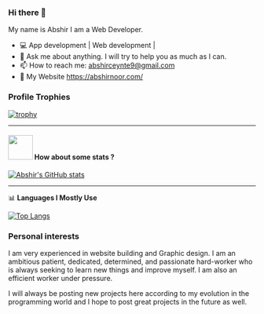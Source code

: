 ### Hi there 👋

<!--
**Abshirnoor/abshirnoor** is a ✨ _special_ ✨ repository because its `README.md` (this file) appears on your GitHub profile.

Here are some ideas to get you started:

- 🔭 I’m currently working on ...
- 🌱 I’m currently learning ...
- 👯 I’m looking to collaborate on ...
- 🤔 I’m looking for help with ...
- 💬 Ask me about ...
- 📫 How to reach me: ...
- 😄 Pronouns: ...
- ⚡ Fun fact: ...
-->

My name is Abshir 
I am a Web Developer.

- 💻 App development | Web development |
- 💬 Ask me about anything. I will try to help you as much as I can.
- 📫 How to reach me: abshirceynte9@gmail.com
- 👑 My Website https://abshirnoor.com/


### Profile Trophies

[![trophy](https://github-profile-trophy.vercel.app/?username=abshirnoor)](https://github.com/ryo-ma/github-profile-trophy)

----

#### <img src="https://media.giphy.com/media/VgCDAzcKvsR6OM0uWg/giphy.gif" width="50"> How about some stats ?

[![Abshir's GitHub stats](https://github-readme-stats.vercel.app/api?username=abshirnoor&layout=compact)](https://github.com/abshirnoor)

-------

📊 **Languages I Mostly Use**

[![Top Langs](https://github-readme-stats.vercel.app/api/top-langs/?username=abshirnoor&layout=compact)](https://github.com/muwoo/github-readme-stats)


### Personal interests 

I am very experienced in website building and Graphic design. I am an ambitious patient, dedicated, determined, and passionate hard-worker who is always seeking to learn new things and improve myself. I am also an efficient worker under pressure.
 
I will always be posting new projects here according to my evolution in the programming world and I hope to post great projects in the future as well. 
 

